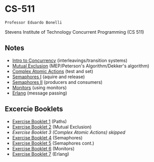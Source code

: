# CS-511

`Professor Eduardo Bonelli`

Stevens Institute of Technology Concurrent Programming (CS 511) 

## Notes

- [Intro to Concurrency](/notes/01_intro.md) (interleavings/transition systems)
- [Mutual Exclusion](/notes/02_mutual-exclusion.md) (MEP/Peterson's Algorithm/Dekker's algorithm)
- [Complex Atomic Actions](/notes/03_complex-atomic-options.md) (test and set)
- [Semaphores I](/notes/04_semaphores-1.md) (aquire and release)
- [Semaphores II](/notes/05_semaphores-2.md) (producers and consumers)
- [Monitors](/notes/06_monitors.md) (using monitors)
- [Erlang](/notes/07_message_passing.md) (message passing)
<!-- - [NAME](/notes/file.md) (description) -->

## Excercie Booklets

- [Exercise Booklet 1](/exercises/eb1.pdf) (Paths)
- [Exercise Booklet 2](/exercises/eb2.pdf) (Mutual Exclusion)
- *Exercise Booklet 3 (Complex Atomic Actions) skipped*
- [Exercise Booklet 4](/exercises/eb4.pdf) (Semaphores)
- [Exercise Booklet 5](/exercises/eb5.pdf) (Semaphores cont.)
- [Exercise Booklet 6](/exercises/eb6.pdf) (Monitors)
- [Exercise Booklet 7](/exercises/eb7.pdf) (Erlang)
<!-- - [Exercise Booklet #](/exercises/eb.pdf) (TITLE) -->

<!-- ## Slides
- [Intro to Concurrency](/slides/01_intro.pdf)
- [Mutual Exclusion](/slides/02_mutual_exclusion.pdf)
- [Complex Atomic Actions](/slides/03_complex_atomic_actions.pdf)
- [Semaphores I](/slides/04_semaphores_1.pdf) -->
<!-- - [NAME](/slides/file.pdf) -->

<!-- ## Exams
- [Midterm](/exams/midterm.pdf)
- [Midterm Solution](/exams/midterm_solution.md)
- [NAME](/exams/file.pdf) -->
